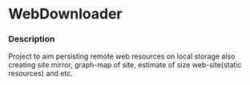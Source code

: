 # WebDownloader

### Description
Project to aim persisting remote web resources on local storage
also creating site mirror, graph-map of site, estimate of size
web-site(static resources) and etc.
